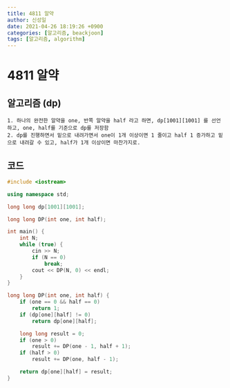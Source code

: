 ```yaml
---
title: 4811 알약
author: 신성일
date: 2021-04-26 18:19:26 +0900
categories: [알고리즘, beackjoon]
tags: [알고리즘, algorithm]
---
```


# 4811 알약

## 알고리즘 (dp)

    1. 하나의 완전한 알약을 one, 반쪽 알약을 half 라고 하면, dp[1001][1001] 를 선언하고, one, half를 기준으로 dp를 저장함
    2. dp를 진행하면서 밑으로 내려가면서 one이 1개 이상이면 1 줄이고 half 1 증가하고 밑으로 내려갈 수 있고, half가 1개 이상이면 마찬가지로.

## 코드

```cpp
#include <iostream>

using namespace std;

long long dp[1001][1001];

long long DP(int one, int half);

int main() {
	int N;
	while (true) {
		cin >> N;
		if (N == 0)
			break;
		cout << DP(N, 0) << endl;
	}
}

long long DP(int one, int half) {
	if (one == 0 && half == 0)
		return 1;
	if (dp[one][half] != 0)
		return dp[one][half];

	long long result = 0;
	if (one > 0)
		result += DP(one - 1, half + 1);
	if (half > 0)
		result += DP(one, half - 1);

	return dp[one][half] = result;
}
```
